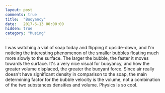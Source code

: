 ```yaml
---
layout: post
comments: true
title:  "Buoyancy"
date:   2017-6-13 00:00:00
hidden: true
category: "Musing"
---
```


I was watching a vial of soap today and flipping it upside-down, and I'm noticing the interesting phenomenon of the smaller bubbles floating much more slowly to the surface. The larger the bubble, the faster it moves towards the surface. It's a very nice visual for buoyancy, and how the greater volume displaced, the greater the buoyant force. Since air really doesn't have significant density in comparison to the soap, the main determining factor for the bubble velocity is the volume, not a combination of the two substances densities and volume. Physics is so cool.
